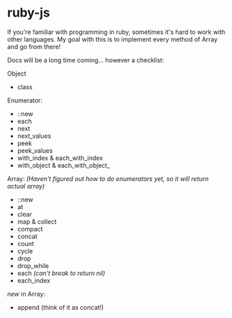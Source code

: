 # ruby-js

If you're familiar with programming in ruby, sometimes it's hard to work with other languages. My goal with this is to implement every method of Array and go from there!

Docs will be a long time coming... however a checklist:

Object
- class

Enumerator:
- ::new
- each
- next
- next_values
- peek
- peek_values
- with_index & each\_with\_index
- with_object & each\_with\_object\_

Array:
_(Haven't figured out how to do enumerators yet, so it will return actual array)_
- ::new
- at
- clear
- map & collect
- compact
- concat
- count
- cycle
- drop
- drop_while
- each _(can't break to return nil)_
- each_index

*new* in Array:
- append (think of it as concat!)
